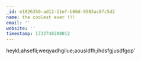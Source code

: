 ```yaml
---
_id: e1826350-ad12-11ef-b06d-9583ac8fc5d2
name: the coolest ever !!!
email: ''
website: ''
timestamp: 1732748208012
---
```

heykl;ahsefli;weqyadhgilue;aousldfh;ihdsfgjusdfgop'

